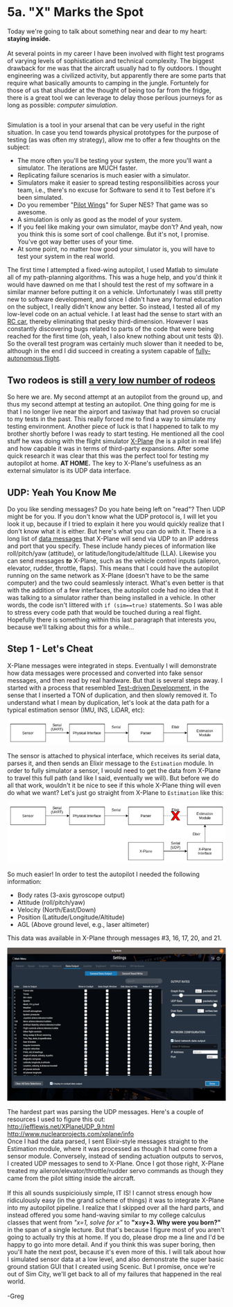 # 5a. "X" Marks the Spot

Today we're going to talk about something near and dear to my heart: **staying inside.**<br><br>
At several points in my career I have been involved with flight test programs of varying levels of sophistication and technical complexity. The biggest drawback for me was that the aircraft usually had to fly outdoors. I thought engineering was a civilized activity, but apparently there are some parts that require what basically amounts to camping in the jungle. Fortuntely for those of us that shudder at the thought of being too far from the fridge, there is a great tool we can leverage to delay those perilous journeys for as long as possible: *computer simulation*.

## 
Simulation is a tool in your arsenal that can be very useful in the right situation. In case you tend towards physical prototypes for the purpose of testing (as was often my strategy), allow me to offer a few thoughts on the subject:
* The more often you'll be testing your system, the more you'll want a simulator. The iterations are MUCH faster.
* Replicating failure scenarios is much easier with a simulator.
* Simulators make it easier to spread testing responsilibities across your team, i.e., there's no excuse for Software to send it to Test before it's been simulated.
* Do you remember "[Pilot Wings](https://youtu.be/YmEKjqgEGpE?t=534)" for Super NES? That game was so awesome.
* A simulation is only as good as the model of your system.
* If you feel like making your own simulator, maybe don't? And yeah, now you think this is some sort of cool challenge. But it's not, I promise. You've got way better uses of your time.
* At some point, no matter how good your simulator is, you will have to test your system in the real world.

The first time I attempted a fixed-wing autopilot, I used Matlab to simulate all of my path-planning algorithms. This was a huge help, and you'd think it would have dawned on me that I should test the rest of my software in a similar manner before putting it on a vehicle. Unfortunately I was still pretty new to software development, and since I didn't have any formal education on the subject, I really didn't know any better. So instead, I tested all of my low-level code on an actual vehicle. I at least had the sense to start with an [RC car](https://youtu.be/ZBo-xgQBn4E), thereby eliminating that pesky third-dimension. However I was constantly discovering bugs related to parts of the code that were being reached for the first time (oh, yeah, I also knew nothing about unit tests :dizzy_face:). So the overall test program was certainly much slower than it needed to be, although in the end I did succeed in creating a system capable of [fully-autonomous flight](https://youtu.be/7-N5IQFGF_I).

## Two rodeos is still [a very low number of rodeos](https://twitter.com/simoncholland/status/722404063678226432)
So here we are. My second attempt at an autopilot from the ground up, and thus my second attempt at testing an autopilot. One thing going for me is that I no longer live near the airport and taxiway that had proven so crucial to my tests in the past. This really forced me to find a way to simulate my testing environment. Another piece of luck is that I happened to talk to my brother shortly before I was ready to start testing. He mentioned all the cool stuff he was doing with the flight simulator [X-Plane](https://www.x-plane.com/) (he is a pilot in real life) and how capable it was in terms of third-party expansions. After some quick research it was clear that this was the perfect tool for testing my autopilot at home. **AT HOME.** The key to X-Plane's usefulness as an external simulator is its UDP data interface. 

## UDP: Yeah You Know Me
Do you like sending messages? Do you hate being left on "read"? Then UDP might be for you. If you don't know what the UDP protocol is, I will let you look it up, because if I tried to explain it here you would quickly realize that I don't know what it is either. But here's what you can do with it. There is a long list of [data messages](https://www.x-plane.com/kb/data-set-output-table/) that X-Plane will send via UDP to an IP address and port that you specify. These include handy pieces of information like roll/pitch/yaw (attitude), or latitude/longitude/altitude (LLA). Likewise you can send messages ***to*** X-Plane, such as the vehicle control inputs (aileron, elevator, rudder, throttle, flaps). This means that I could have the autopilot running on the same network as X-Plane (doesn't have to be the same computer) and the two could seamlessly interact. What's even better is that with the addition of a few interfaces, the autopilot code had no idea that it was talking to a simulator rather than being installed in a vehicle. In other words, the code isn't littered with `if (sim==true)` statements. So I was able to stress every code path that would be touched during a real flight.<br>Hopefully there is something within this last paragraph that interests you, because we'll talking about this for a while...

## Step 1 - Let's Cheat
X-Plane messages were integrated in steps. Eventually I will demonstrate how data messages were processed and converted into fake sensor messages, and then read by real hardware. But that is several steps away. I started with a process that resembled [Test-driven Development](https://www.amazon.com/Test-Driven-Development-Kent-Beck/dp/0321146530), in the sense that I inserted a TON of duplication, and then slowly removed it. To understand what I mean by duplication, let's look at the data path for a typical estimation sensor (IMU, INS, LiDAR, etc):<p align="center"><img src="drawings/sensor_data_path.png"></p>
The sensor is attached to physical interface, which receives its serial data, parses it, and then sends an Elixir message to the `Estimation` module. In order to fully simulator a sensor, I would need to get the data from X-Plane to travel this full path (and like I said, eventually we will). But before we do all that work, wouldn't it be nice to see if this whole X-Plane thing will even do what we want? Let's just go straight from X-Plane to `Estimation` like this:<p align="center"><img src="drawings/sensor_data_path(xplane).png"></p>
So much easier! In order to test the autopilot I needed the following information:
* Body rates (3-axis gyroscope output)
* Attitude (roll/pitch/yaw)
* Velocity (North/East/Down)
* Position (Latitude/Longitude/Altitude)
* AGL (Above ground level, e.g., laser altimeter)

This data was available in X-Plane through messages #3, 16, 17, 20, and 21.<p align="center"><img src="images/screenshots/xplane_udp_messages.png"></p>
The hardest part was parsing the UDP messages. Here's a couple of resources I used to figure this out: <br>http://jefflewis.net/XPlaneUDP_9.html<br>http://www.nuclearprojects.com/xplane/info<br>
Once I had the data parsed, I sent Elixir-style messages straight to the Estimation module, where it was processed as though it had come from a sensor module. Conversely, instead of sending actuation outputs to servos, I created UDP messages to send to X-Plane. Once I got those right, X-Plane treated my aileron/elevator/throttle/rudder servo commands as though they came from the pilot sitting inside the aircraft.<br><br>
If this all sounds suspicioiusly simple, IT IS! I cannot stress enough how ridiculously easy (in the grand scheme of things) it was to integrate X-Plane into my autopilot pipeline. I realize that I skipped over all the hard parts, and instead offered you some hand-waving similar to my college calculus classes that went from *"x=1, solve for x"* to **"x=y+3. Why were you born?"** in the span of a single lecture. But that's because I figure most of you aren't going to actually try this at home. If you do, please drop me a line and I'd be happy to go into more detail. And if you think this was super boring, then you'll hate the next post, because it's even more of this. I will talk about how I simulated sensor data at a low level, and also demonstrate the super basic ground station GUI that I created using Scenic. But I promise, once we're out of Sim City, we'll get back to all of my failures that happened in the real world.<br><br>
-Greg